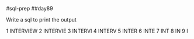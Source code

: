 #sql-prep
##day89

Write a sql to print the output

1 INTERVIEW
2 INTERVIE
3 INTERVI
4 INTERV
5 INTER
6 INTE
7 INT
8 IN
9 I